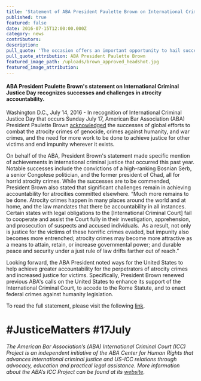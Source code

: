 ```yaml
---
title: 'Statement of ABA President Paulette Brown on International Criminal Justice Day – July 17, 2016'
published: true
featured: false
date: 2016-07-15T12:00:00.000Z
category: news
contributors:
description:
pull_quote: 'The occasion offers an important opportunity to hail successful efforts to hold accountable those found guilty of atrocity crimes and, in so doing, to achieve justice for survivors.  It is also provides a critical moment to urge a redoubling of global efforts to end impunity for the world’s worst crimes, as the ABA has done through the ABA Center for Human Rights and its International Criminal Court (ICC) Project.'
pull_quote_attribution: ABA President Paulette Brown
featured_image_path: /uploads/brown_approved_headshot.jpg
featured_image_attribution:
---
```



#### ABA President Paulette Brown's statement on International Criminal Justice Day recognizes successes and challenges in atrocity accountability.

Washington D.C., July 14, 2016 - In recognition of International Criminal Justice Day that occurs Sunday July 17, American Bar Association (ABA) President Paulette Brown [acknowledged](http://www.americanbar.org/news/abanews/aba-news-archives/2016/07/aba_president_paulet0.html) the successes of global efforts to combat the atrocity crimes of genocide, crimes against humanity, and war crimes, and the need for more work to be done to achieve justice for other victims and end impunity wherever it exists.

On behalf of the ABA, President Brown's statement made specific mention of achievements in international criminal justice that occurred this past year. Notable successes include the convictions of a high-ranking Bosnian Serb, a senior Congolese politician, and the former president of Chad, all for horrid atrocity crimes. While the successes are to be commended, President Brown also stated that significant challenges remain in achieving accountability for atrocities committed elsewhere. “Much more remains to be done. Atrocity crimes happen in many places around the world and at home, and the law mandates that there be accountability in all instances.&nbsp; Certain states with legal obligations to the [International Criminal Court] fail to cooperate and assist the Court fully in their investigation, apprehension, and prosecution of suspects and accused individuals.&nbsp; As a result, not only is justice for the victims of these horrific crimes evaded, but impunity also becomes more entrenched; atrocity crimes may become more attractive as a means to attain, retain, or increase governmental power; and durable peace and security under a just rule of law drifts farther out of reach.”

Looking forward, the ABA President noted ways for the United States to help achieve greater accountability for the perpetrators of atrocity crimes and increased justice for victims. Specifically, President Brown renewed previous ABA's calls on the United States to enhance its support of the International Criminal Court, to accede to the Rome Statute, and to enact federal crimes against humanity legislation.

To read the full statement, please visit the following [link](http://www.americanbar.org/news/abanews/aba-news-archives/2016/07/aba_president_paulet0.html).

# #JusticeMatters #17July

*The American Bar Association’s (ABA) International Criminal Court (ICC) Project is an independent initiative of the ABA Center for Human Rights that advances international criminal justice and US-ICC relations through advocacy, education and practical legal assistance. More information about the ABA’s ICC Project can be found at its [website](https://www.aba-icc.org/).*